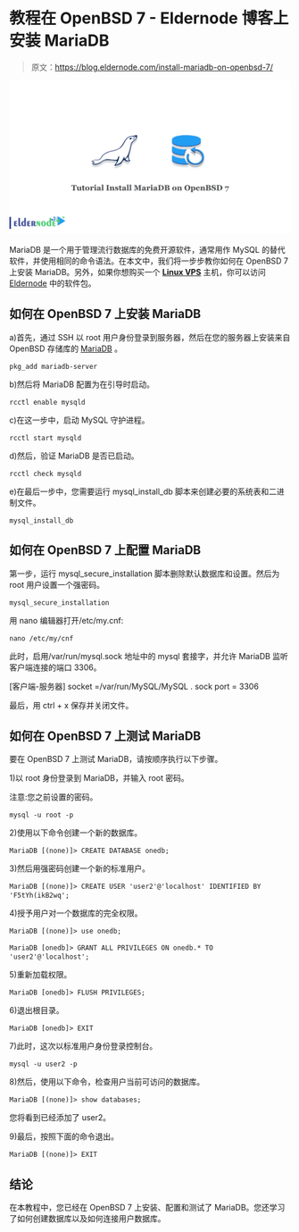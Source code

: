 # 教程在 OpenBSD 7 - Eldernode 博客上安装 MariaDB

> 原文：<https://blog.eldernode.com/install-mariadb-on-openbsd-7/>

![Tutorial Install MariaDB on OpenBSD 7](img/734ed7da0fe5f194f380a790337d7258.png)

MariaDB 是一个用于管理流行数据库的免费开源软件，通常用作 MySQL 的替代软件，并使用相同的命令语法。在本文中，我们将一步步教你如何在 OpenBSD 7 上安装 MariaDB。另外，如果你想购买一个 [**Linux VPS**](https://eldernode.com/linux-vps/) 主机，你可以访问 [Eldernode](https://eldernode.com/) 中的软件包。

## **如何在 OpenBSD 7 上安装 MariaDB**

a)首先，通过 SSH 以 root 用户身份登录到服务器，然后在您的服务器上安装来自 OpenBSD 存储库的 [MariaDB](https://blog.eldernode.com/whats-mariadb-how-it-works/) 。

```
pkg_add mariadb-server
```

b)然后将 MariaDB 配置为在引导时启动。

```
rcctl enable mysqld
```

c)在这一步中，启动 MySQL 守护进程。

```
rcctl start mysqld
```

d)然后，验证 MariaDB 是否已启动。

```
rcctl check mysqld
```

e)在最后一步中，您需要运行 mysql_install_db 脚本来创建必要的系统表和二进制文件。

```
mysql_install_db
```

## **如何在 OpenBSD 7 上配置 MariaDB**

第一步，运行 mysql_secure_installation 脚本删除默认数据库和设置。然后为 root 用户设置一个强密码。

```
mysql_secure_installation
```

用 nano 编辑器打开/etc/my.cnf:

```
nano /etc/my/cnf
```

此时，启用/var/run/mysql.sock 地址中的 mysql 套接字，并允许 MariaDB 监听客户端连接的端口 3306。

[客户端-服务器]
socket =/var/run/MySQL/MySQL . sock
port = 3306

最后，用 ctrl + x 保存并关闭文件。

## **如何在 OpenBSD 7 上测试 MariaDB**

要在 OpenBSD 7 上测试 MariaDB，请按顺序执行以下步骤。

1)以 root 身份登录到 MariaDB，并输入 root 密码。

注意:您之前设置的密码。

```
mysql -u root -p
```

2)使用以下命令创建一个新的数据库。

```
MariaDB [(none)]> CREATE DATABASE onedb;
```

3)然后用强密码创建一个新的标准用户。

```
MariaDB [(none)]> CREATE USER 'user2'@'localhost' IDENTIFIED BY 'F5tYh(ikB2wq';
```

4)授予用户对一个数据库的完全权限。

```
MariaDB [(none)]> use onedb;
```

```
MariaDB [onedb]> GRANT ALL PRIVILEGES ON onedb.* TO 'user2'@'localhost';
```

5)重新加载权限。

```
MariaDB [onedb]> FLUSH PRIVILEGES;
```

6)退出根目录。

```
MariaDB [onedb]> EXIT
```

7)此时，这次以标准用户身份登录控制台。

```
mysql -u user2 -p
```

8)然后，使用以下命令，检查用户当前可访问的数据库。

```
MariaDB [(none)]> show databases;
```

您将看到已经添加了 user2。

9)最后，按照下面的命令退出。

```
MariaDB [(none)]> EXIT
```

## 结论

在本教程中，您已经在 OpenBSD 7 上安装、配置和测试了 MariaDB。您还学习了如何创建数据库以及如何连接用户数据库。